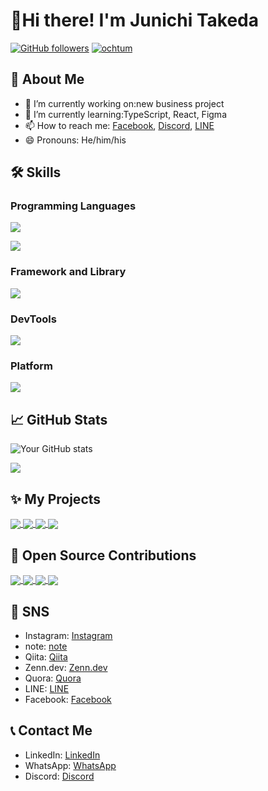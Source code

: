 # 👋Hi there! I'm Junichi Takeda

[<img alt="GitHub followers" src="https://img.shields.io/github/followers/ochtum?&logoColor=0e75b6&style=flat">](https://github.com/ochtum?tab=followers)
[<img src="https://komarev.com/ghpvc/?username=ochtum&label=Profile%20views&color=0e75b6&style=flat" alt="ochtum" />](https://github.com/ochtum?tab=followers)
## 👤 About Me
- 🔭 I’m currently working on:new business project
- 🌱 I’m currently learning:TypeScript, React, Figma
- 📫 How to reach me: [Facebook](https://www.facebook.com/ochtum18?locale=ja_JP), [Discord](https://discord.com/users/544655741626351616), [LINE](https://line.me/ti/p/KaTvFcbhCR)
- 😄 Pronouns: He/him/his  

## 🛠 Skills
### Programming Languages
![](https://skillicons.dev/icons?i=cs,php,js,ts,html,css)

![](https://github-readme-stats.vercel.app/api/top-langs?username=ochtum&show_icons=true&locale=en&layout=compact)

### Framework and Library
![](https://skillicons.dev/icons?i=dotnet,nodejs,react,sass,tailwind,vite)

### DevTools
![](https://skillicons.dev/icons?i=powershell,postman,git,github,visualstudio,wordpress,selenium,nginx,figma,ai)

### Platform
![](https://skillicons.dev/icons?i=azure,gcp,aws,cloudflare,windows,linux,ubuntu,docker,mysql)

## 📈 GitHub Stats

![Your GitHub stats](https://github-readme-stats.vercel.app/api?username=ochtum&show_icons=true&theme=radical)

![](https://github-profile-summary-cards.vercel.app/api/cards/profile-details?username=ochtum&theme=2077)

## ✨ My Projects 
<a href="https://github.com/ochtum/DaprMultiContainer">
  <img align="center" src="https://github-readme-stats.vercel.app/api/pin/?username=ochtum&repo=DaprMultiContainer&theme=tokyonight" />
</a>
<a href="https://github.com/ochtum/TypeScriptLeaning">
  <img align="center" src="https://github-readme-stats.vercel.app/api/pin/?username=ochtum&repo=TypeScriptLeaning&theme=tokyonight" />
</a>
<a href="https://github.com/ochtum/LinkToAllEmployeeList">
  <img align="center" src="https://github-readme-stats.vercel.app/api/pin/?username=ochtum&repo=LinkToAllEmployeeList&theme=tokyonight" />
</a>
<a href="https://github.com/ochtum/GoogleDriveAddPermission">
  <img align="center" src="https://github-readme-stats.vercel.app/api/pin/?username=ochtum&repo=GoogleDriveAddPermission&theme=tokyonight" />
</a>

## 🌟 Open Source Contributions
<a href="https://github.com/Coggle/coggle-translations">
  <img align="center" src="https://github-readme-stats.vercel.app/api/pin/?username=Coggle&repo=coggle-translations&theme=tokyonight" />
</a>
<a href="https://github.com/linkwarden/linkwarden">
  <img align="center" src="https://github-readme-stats.vercel.app/api/pin/?username=linkwarden&repo=linkwarden&theme=tokyonight" />
</a>
<a href="https://github.com/microsoft/vscode-generator-code">
  <img align="center" src="https://github-readme-stats.vercel.app/api/pin/?username=microsoft&repo=vscode-generator-code&theme=tokyonight" />
</a>
<a href="https://github.com/tldraw/tldraw">
  <img align="center" src="https://github-readme-stats.vercel.app/api/pin/?username=tldraw&tldraw&theme=tokyonight" />
</a>

## 📱 SNS
- Instagram: [Instagram](https://www.instagram.com/ochtum18/)
- note: [note](https://note.com/ochtum)
- Qiita: [Qiita](https://qiita.com/ochtum)
- Zenn.dev: [Zenn.dev](https://zenn.dev/ochtum)
- Quora: [Quora](https://jp.quora.com/profile/Junichi-Takeda-1)
- LINE: [LINE](https://line.me/ti/p/KaTvFcbhCR)
- Facebook: [Facebook](https://www.facebook.com/ochtum18?locale=ja_JP)

## 📞 Contact Me
- LinkedIn: [LinkedIn](https://www.linkedin.com/in/ochtum)
- WhatsApp: [WhatsApp](https://wa.me/819044285643)
- Discord: [Discord](https://discord.com/users/544655741626351616)

